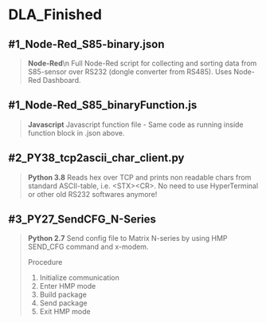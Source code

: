 # DLA_Finished

## #1_Node-Red_S85-binary.json
> **Node-Red**\n
> Full Node-Red script for collecting and sorting data from S85-sensor over RS232 (dongle converter from RS485). Uses Node-Red Dashboard.

## #1_Node-Red_S85_binaryFunction.js
> **Javascript**
> Javascript function file - Same code as running inside function block in .json above.

## #2_PY38_tcp2ascii_char_client.py
> **Python 3.8**
> Reads hex over TCP and prints non readable chars from standard ASCII-table, i.e. \<STX\>\<CR\>. No need to use HyperTerminal or other old RS232 softwares anymore!

## #3_PY27_SendCFG_N-Series
> **Python 2.7**
> Send config file to Matrix N-series by using HMP SEND_CFG command and x-modem.
> 
> Procedure
> 1. Initialize communication
> 2. Enter HMP mode
> 3. Build package
> 4. Send package
> 5. Exit HMP mode
